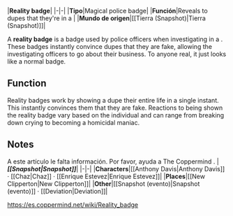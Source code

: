 |**Reality badge**|
|-|-|
|**Tipo**|Magical police badge|
|**Función**|Reveals to dupes that they're in a |
|**Mundo de origen**|[[Tierra (Snapshot)\|Tierra (Snapshot)]]|

A **reality badge** is a badge used by police officers when investigating in a . These badges instantly convince dupes that they are fake, allowing the investigating officers to go about their business. To anyone real, it just looks like a normal badge.

## Function
Reality badges work by showing a dupe their entire life in a single instant. This instantly convinces them that they are fake. Reactions to being shown the reality badge vary based on the individual and can range from breaking down crying to becoming a homicidal maniac.

## Notes

A este artículo le falta información. Por favor, ayuda a The Coppermind .
|***[[Snapshot\|Snapshot]]***|
|-|-|
|**Characters**|[[Anthony Davis\|Anthony Davis]] · [[Chaz\|Chaz]] · [[Enrique Estevez\|Enrique Estevez]]|
|**Places**|[[New Clipperton\|New Clipperton]]|
|**Other**|[[Snapshot (evento)\|Snapshot (evento)]] · [[Deviation\|Deviation]]|



https://es.coppermind.net/wiki/Reality_badge